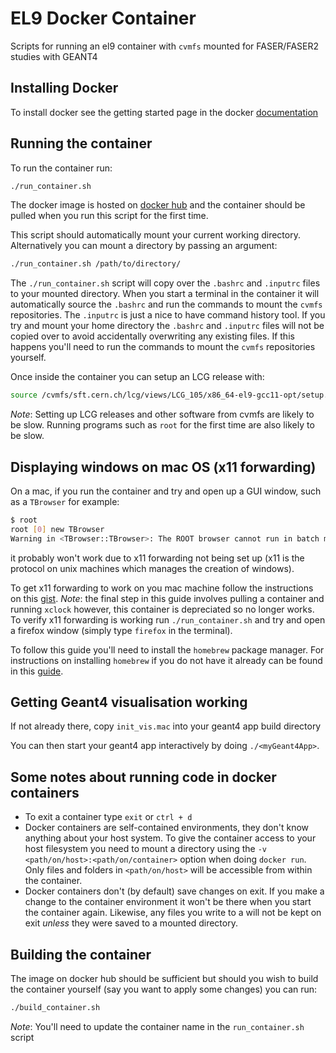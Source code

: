 # EL9 Docker Container

Scripts for running an el9 container with `cvmfs` mounted for FASER/FASER2 studies with GEANT4

## Installing Docker

To install docker see the getting started page in the docker [documentation](https://docs.docker.com/get-started/get-docker/)

## Running the container

To run the container run:

```bash
./run_container.sh
```

The docker image is hosted on [docker hub](https://hub.docker.com/layers/benw22022/faser/el9-cvmfs/images/sha256-e6cffa8f752e192eae60b134dd28fb34682d257e02eed9355d17986c186ae116?context=repo) and the container should be pulled when you run this script for the first time.

This script should automatically mount your current working directory. Alternatively you can mount a directory by passing an argument:

```bash
./run_container.sh /path/to/directory/
```

The `./run_container.sh` script will copy over the `.bashrc` and `.inputrc` files to your mounted directory. When you start a terminal in the container it will automatically source the `.bashrc` and run the commands to mount the `cvmfs` repositories. The `.inputrc` is just a nice to have command history tool. If you try and mount your home directory the `.bashrc` and `.inputrc` files will not be copied over to avoid accidentally overwriting any existing files. If this happens you'll need to run the commands to mount the `cvmfs` repositories yourself.
<!-- The commands in the `.bashrc` could also be built into the docker container, but it was decided to put them in the `.bashrc` instead to allow for future customisation without the need to rebuild the container. 
-> Actually it appears that you cannot start the auto mounter when building the container
-->

Once inside the container you can setup an LCG release with:

```bash
source /cvmfs/sft.cern.ch/lcg/views/LCG_105/x86_64-el9-gcc11-opt/setup.sh
```

*Note*: Setting up LCG releases and other software from cvmfs are likely to be slow. Running programs such as `root` for the first time are also likely to be slow.

## Displaying windows on mac OS (x11 forwarding)

On a mac, if you run the container and try and open up a GUI window, such as a `TBrowser` for example:

```bash
$ root 
root [0] new TBrowser
Warning in <TBrowser::TBrowser>: The ROOT browser cannot run in batch mode
```

it probably won't work due to x11 forwarding not being set up (x11 is the protocol on unix machines which manages the creation of windows).

To get x11 forwarding to work on you mac machine follow the instructions on this [gist](https://gist.github.com/sorny/969fe55d85c9b0035b0109a31cbcb088). *Note*: the final step in this guide involves pulling a container and running `xclock` however, this container is depreciated so no longer works. To verify x11 forwarding is working run `./run_container.sh` and try and open a firefox window (simply type `firefox` in the terminal).

To follow this guide you'll need to install the `homebrew` package manager. For instructions on installing `homebrew` if you do not have it already can be found in this [guide](https://mac.install.guide/homebrew/3).

## Getting Geant4 visualisation working

If not already there, copy `init_vis.mac` into your geant4 app build directory

You can then start your geant4 app interactively by doing `./<myGeant4App>`.

## Some notes about running code in docker containers

- To exit a container type `exit` or `ctrl + d`
- Docker containers are self-contained environments, they don't know anything about your host system. To give the container access to your host filesystem you need to mount a directory using the `-v <path/on/host>:<path/on/container>` option when doing `docker run`. Only files and folders in `<path/on/host>` will be accessible from within the container.
- Docker containers don't (by default) save changes on exit. If you make a change to the container environment it won't be there when you start the container again. Likewise, any files you write to a will not be kept on exit *unless* they were saved to a mounted directory.

## Building the container

The image on docker hub should be sufficient but should you wish to build the container yourself (say you want to apply some changes) you can run:

```bash
./build_container.sh
```

*Note*: You'll need to update the container name in the `run_container.sh` script
